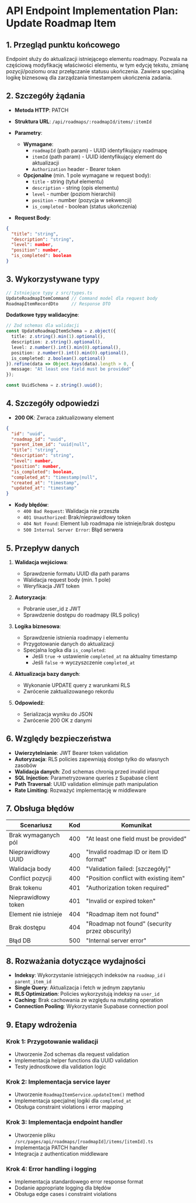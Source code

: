 # API Endpoint Implementation Plan: Update Roadmap Item

## 1. Przegląd punktu końcowego

Endpoint służy do aktualizacji istniejącego elementu roadmapy. Pozwala na częściową modyfikację właściwości elementu, w tym edycję tekstu, zmianę pozycji/poziomu oraz przełączanie statusu ukończenia. Zawiera specjalną logikę biznesową dla zarządzania timestampem ukończenia zadania.

## 2. Szczegóły żądania

- **Metoda HTTP**: PATCH
- **Struktura URL**: `/api/roadmaps/:roadmapId/items/:itemId`
- **Parametry**:
  - **Wymagane**:
    - `roadmapId` (path param) - UUID identyfikujący roadmapę
    - `itemId` (path param) - UUID identyfikujący element do aktualizacji
    - `Authorization` header - Bearer token
  - **Opcjonalne** (min. 1 pole wymagane w request body):
    - `title` - string (tytuł elementu)
    - `description` - string (opis elementu)
    - `level` - number (poziom hierarchii)
    - `position` - number (pozycja w sekwencji)
    - `is_completed` - boolean (status ukończenia)

- **Request Body**:
```json
{
  "title": "string",
  "description": "string", 
  "level": number,
  "position": number,
  "is_completed": boolean
}
```

## 3. Wykorzystywane typy

```typescript
// Istniejące typy z src/types.ts
UpdateRoadmapItemCommand // Command model dla request body
RoadmapItemRecordDto     // Response DTO
```

**Dodatkowe typy walidacyjne**:
```typescript
// Zod schemas dla walidacji
const UpdateRoadmapItemSchema = z.object({
  title: z.string().min(1).optional(),
  description: z.string().optional(),
  level: z.number().int().min(0).optional(),
  position: z.number().int().min(0).optional(),
  is_completed: z.boolean().optional()
}).refine(data => Object.keys(data).length > 0, {
  message: "At least one field must be provided"
});

const UuidSchema = z.string().uuid();
```

## 4. Szczegóły odpowiedzi

- **200 OK**: Zwraca zaktualizowany element
```json
{
  "id": "uuid",
  "roadmap_id": "uuid", 
  "parent_item_id": "uuid|null",
  "title": "string",
  "description": "string",
  "level": number,
  "position": number,
  "is_completed": boolean,
  "completed_at": "timestamp|null",
  "created_at": "timestamp",
  "updated_at": "timestamp"
}
```

- **Kody błędów**:
  - `400 Bad Request`: Walidacja nie przeszła
  - `401 Unauthorized`: Brak/nieprawidłowy token
  - `404 Not Found`: Element lub roadmapa nie istnieje/brak dostępu
  - `500 Internal Server Error`: Błąd serwera

## 5. Przepływ danych

1. **Walidacja wejściowa**:
   - Sprawdzenie formatu UUID dla path params
   - Walidacja request body (min. 1 pole)
   - Weryfikacja JWT token

2. **Autoryzacja**:
   - Pobranie user_id z JWT
   - Sprawdzenie dostępu do roadmapy (RLS policy)

3. **Logika biznesowa**:
   - Sprawdzenie istnienia roadmapy i elementu
   - Przygotowanie danych do aktualizacji
   - Specjalna logika dla `is_completed`:
     - Jeśli `true` → ustawienie `completed_at` na aktualny timestamp
     - Jeśli `false` → wyczyszczenie `completed_at`

4. **Aktualizacja bazy danych**:
   - Wykonanie UPDATE query z warunkami RLS
   - Zwrócenie zaktualizowanego rekordu

5. **Odpowiedź**:
   - Serializacja wyniku do JSON
   - Zwrócenie 200 OK z danymi

## 6. Względy bezpieczeństwa

- **Uwierzytelnianie**: JWT Bearer token validation
- **Autoryzacja**: RLS policies zapewniają dostęp tylko do własnych zasobów
- **Walidacja danych**: Zod schemas chronią przed invalid input
- **SQL Injection**: Parametryzowane queries z Supabase client
- **Path Traversal**: UUID validation eliminuje path manipulation
- **Rate Limiting**: Rozważyć implementację w middleware

## 7. Obsługa błędów

| Scenariusz | Kod | Komunikat |
|------------|-----|-----------|
| Brak wymaganych pól | 400 | "At least one field must be provided" |
| Nieprawidłowy UUID | 400 | "Invalid roadmap ID or item ID format" |
| Walidacja body | 400 | "Validation failed: [szczegóły]" |
| Conflict pozycji | 400 | "Position conflict with existing item" |
| Brak tokenu | 401 | "Authorization token required" |
| Nieprawidłowy token | 401 | "Invalid or expired token" |
| Element nie istnieje | 404 | "Roadmap item not found" |
| Brak dostępu | 404 | "Roadmap not found" (security przez obscurity) |
| Błąd DB | 500 | "Internal server error" |

## 8. Rozważania dotyczące wydajności

- **Indeksy**: Wykorzystanie istniejących indeksów na `roadmap_id` i `parent_item_id`
- **Single Query**: Aktualizacja i fetch w jednym zapytaniu
- **RLS Optimization**: Policies wykorzystują indeksy na `user_id`
- **Caching**: Brak cachowania ze względu na mutating operation
- **Connection Pooling**: Wykorzystanie Supabase connection pool

## 9. Etapy wdrożenia

### Krok 1: Przygotowanie walidacji
- Utworzenie Zod schemas dla request validation
- Implementacja helper functions dla UUID validation
- Testy jednostkowe dla validation logic

### Krok 2: Implementacja service layer
- Utworzenie `RoadmapItemService.updateItem()` method
- Implementacja specjalnej logiki dla `completed_at`
- Obsługa constraint violations i error mapping

### Krok 3: Implementacja endpoint handler
- Utworzenie pliku `/src/pages/api/roadmaps/[roadmapId]/items/[itemId].ts`
- Implementacja PATCH handler
- Integracja z authentication middleware

### Krok 4: Error handling i logging
- Implementacja standardowego error response format
- Dodanie appropriate logging dla błędów
- Obsługa edge cases i constraint violations
